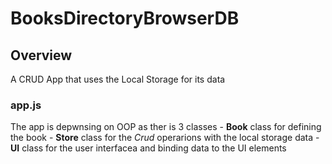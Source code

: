 # BooksDirectoryBrowserDB

## Overview
A CRUD App that uses the Local Storage for its data

### app.js
The app is depwnsing on OOP as ther is 3 classes
    - __Book__ class for defining the book
    - __Store__ class for the _Crud_ operarions  with the local storage data
    - __UI__  class for the user interfacea and binding data to the UI elements